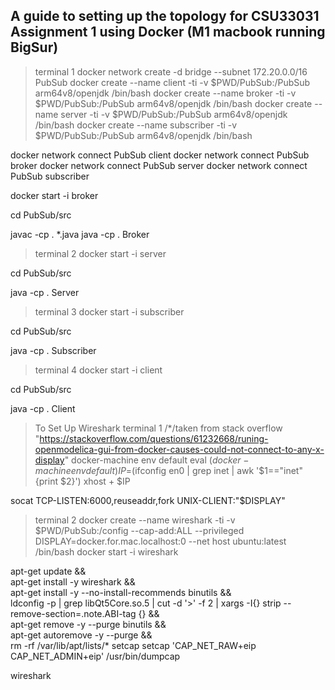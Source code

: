 ## A guide to setting up the topology for CSU33031 Assignment 1 using Docker (M1 macbook running BigSur)
>terminal 1
docker network create -d bridge --subnet 172.20.0.0/16 PubSub
docker create --name client -ti -v $PWD/PubSub:/PubSub arm64v8/openjdk /bin/bash
docker create --name broker -ti -v $PWD/PubSub:/PubSub arm64v8/openjdk /bin/bash
docker create --name server -ti -v $PWD/PubSub:/PubSub arm64v8/openjdk /bin/bash
docker create --name subscriber -ti -v $PWD/PubSub:/PubSub arm64v8/openjdk /bin/bash

docker network connect PubSub client
docker network connect PubSub broker
docker network connect PubSub server
docker network connect PubSub subscriber

docker start -i broker

cd PubSub/src 

javac -cp . *.java
java -cp . Broker

>terminal 2
docker start -i server

cd PubSub/src

java -cp . Server

>terminal 3
docker start -i subscriber

cd PubSub/src

java -cp . Subscriber

>terminal 4
docker start -i client

cd PubSub/src

java -cp . Client

>To Set Up Wireshark
>terminal 1
/*/taken from stack overflow "https://stackoverflow.com/questions/61232668/runing-openmodelica-gui-from-docker-causes-could-not-connect-to-any-x-display"
docker-machine env default
eval $(docker-machine env default)
IP=$(ifconfig en0 | grep inet | awk '$1=="inet" {print $2}')
xhost + $IP

socat TCP-LISTEN:6000,reuseaddr,fork UNIX-CLIENT:\"$DISPLAY\"

>terminal 2
docker create --name wireshark -ti -v $PWD/PubSub:/config --cap-add:ALL --privileged DISPLAY=docker.for.mac.localhost:0 --net host ubuntu:latest /bin/bash
docker start -i wireshark

apt-get update && \
apt-get install -y wireshark && \
apt-get install -y --no-install-recommends binutils && \
ldconfig -p | grep libQt5Core.so.5 | cut -d '>' -f 2 | xargs -I{} strip --remove-section=.note.ABI-tag {} && \
apt-get remove -y --purge binutils && \
apt-get autoremove -y --purge && \
rm -rf /var/lib/apt/lists/*
setcap setcap 'CAP_NET_RAW+eip CAP_NET_ADMIN+eip' /usr/bin/dumpcap

wireshark
